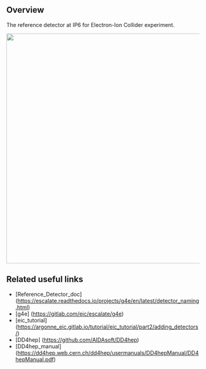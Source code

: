 
Overview
--------
The reference detector at IP6 for Electron-Ion Collider experiment.

<a href="https://eicweb.phy.anl.gov/api/v4/projects/447/jobs/artifacts/master/raw/images/view01.pdf?job=report">
<img src="https://eicweb.phy.anl.gov/api/v4/projects/447/jobs/artifacts/master/raw/images/view01.png?job=report" width="600px" />
</a>


Related useful links
--------------------

- [Reference_Detector_doc] (https://escalate.readthedocs.io/projects/g4e/en/latest/detector_naming.html)
- [g4e] (https://gitlab.com/eic/escalate/g4e)
- [eic_tutorial] (https://argonne_eic.gitlab.io/tutorial/eic_tutorial/part2/adding_detectors/)
- [DD4hep] (https://github.com/AIDAsoft/DD4hep)
- [DD4hep_manual] (https://dd4hep.web.cern.ch/dd4hep/usermanuals/DD4hepManual/DD4hepManual.pdf)

